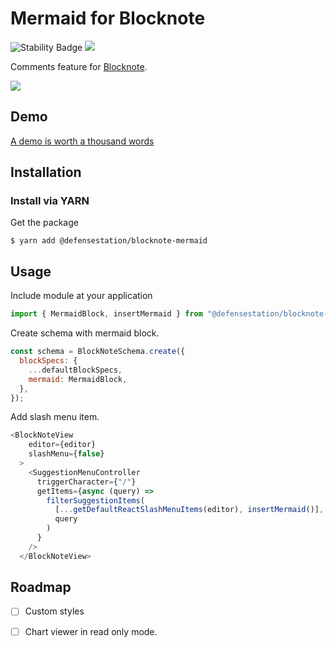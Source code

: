 # Mermaid for Blocknote

![Stability Badge](https://img.shields.io/badge/stability-stable-green.svg)
![](https://badgen.net/badge/Version/v1.0.0/blue)

Comments feature for [Blocknote](https://www.blocknotejs.org/).

![](assets/demo.gif)

## Demo

[A demo is worth a thousand words](https://codesandbox.io/p/sandbox/blocknote-mermaid-dyh5d5?layout=%257B%2522sidebarPanel%2522%253A%2522EXPLORER%2522%252C%2522rootPanelGroup%2522%253A%257B%2522direction%2522%253A%2522horizontal%2522%252C%2522contentType%2522%253A%2522UNKNOWN%2522%252C%2522type%2522%253A%2522PANEL_GROUP%2522%252C%2522id%2522%253A%2522ROOT_LAYOUT%2522%252C%2522panels%2522%253A%255B%257B%2522type%2522%253A%2522PANEL_GROUP%2522%252C%2522contentType%2522%253A%2522UNKNOWN%2522%252C%2522direction%2522%253A%2522vertical%2522%252C%2522id%2522%253A%2522clv4ft0ng00062v6dtzhqi3ha%2522%252C%2522sizes%2522%253A%255B100%252C0%255D%252C%2522panels%2522%253A%255B%257B%2522type%2522%253A%2522PANEL_GROUP%2522%252C%2522contentType%2522%253A%2522EDITOR%2522%252C%2522direction%2522%253A%2522horizontal%2522%252C%2522id%2522%253A%2522EDITOR%2522%252C%2522panels%2522%253A%255B%257B%2522type%2522%253A%2522PANEL%2522%252C%2522contentType%2522%253A%2522EDITOR%2522%252C%2522id%2522%253A%2522clv4ft0ng00022v6ddbczzsx2%2522%257D%255D%257D%252C%257B%2522type%2522%253A%2522PANEL_GROUP%2522%252C%2522contentType%2522%253A%2522SHELLS%2522%252C%2522direction%2522%253A%2522horizontal%2522%252C%2522id%2522%253A%2522SHELLS%2522%252C%2522panels%2522%253A%255B%257B%2522type%2522%253A%2522PANEL%2522%252C%2522contentType%2522%253A%2522SHELLS%2522%252C%2522id%2522%253A%2522clv4ft0ng00032v6dd8el7rvw%2522%257D%255D%252C%2522sizes%2522%253A%255B100%255D%257D%255D%257D%252C%257B%2522type%2522%253A%2522PANEL_GROUP%2522%252C%2522contentType%2522%253A%2522DEVTOOLS%2522%252C%2522direction%2522%253A%2522vertical%2522%252C%2522id%2522%253A%2522DEVTOOLS%2522%252C%2522panels%2522%253A%255B%257B%2522type%2522%253A%2522PANEL%2522%252C%2522contentType%2522%253A%2522DEVTOOLS%2522%252C%2522id%2522%253A%2522clv4ft0ng00052v6dc0zbxpse%2522%257D%255D%252C%2522sizes%2522%253A%255B100%255D%257D%255D%252C%2522sizes%2522%253A%255B50%252C50%255D%257D%252C%2522tabbedPanels%2522%253A%257B%2522clv4ft0ng00022v6ddbczzsx2%2522%253A%257B%2522tabs%2522%253A%255B%257B%2522id%2522%253A%2522clv4ft0ng00012v6d7pczhoqa%2522%252C%2522mode%2522%253A%2522permanent%2522%252C%2522type%2522%253A%2522FILE%2522%252C%2522filepath%2522%253A%2522%252Fsrc%252Findex.js%2522%257D%255D%252C%2522id%2522%253A%2522clv4ft0ng00022v6ddbczzsx2%2522%252C%2522activeTabId%2522%253A%2522clv4ft0ng00012v6d7pczhoqa%2522%257D%252C%2522clv4ft0ng00052v6dc0zbxpse%2522%253A%257B%2522tabs%2522%253A%255B%257B%2522id%2522%253A%2522clv4ft0ng00042v6deolyf8rw%2522%252C%2522mode%2522%253A%2522permanent%2522%252C%2522type%2522%253A%2522UNASSIGNED_PORT%2522%252C%2522port%2522%253A0%252C%2522path%2522%253A%2522%252F%2522%257D%255D%252C%2522id%2522%253A%2522clv4ft0ng00052v6dc0zbxpse%2522%252C%2522activeTabId%2522%253A%2522clv4ft0ng00042v6deolyf8rw%2522%257D%252C%2522clv4ft0ng00032v6dd8el7rvw%2522%253A%257B%2522tabs%2522%253A%255B%255D%252C%2522id%2522%253A%2522clv4ft0ng00032v6dd8el7rvw%2522%257D%257D%252C%2522showDevtools%2522%253Atrue%252C%2522showShells%2522%253Afalse%252C%2522showSidebar%2522%253Atrue%252C%2522sidebarPanelSize%2522%253A15%257D)

## Installation

### Install via YARN

Get the package

```shell
$ yarn add @defensestation/blocknote-mermaid
```



## Usage

Include module at your application

```javascript
import { MermaidBlock, insertMermaid } from "@defensestation/blocknote-mermaid";
```

Create schema with mermaid block.
```javascript
const schema = BlockNoteSchema.create({
  blockSpecs: {
    ...defaultBlockSpecs,
    mermaid: MermaidBlock,
  },
});
```

Add slash menu item.
```javascript
<BlockNoteView
    editor={editor}
    slashMenu={false}
  >
    <SuggestionMenuController
      triggerCharacter={"/"}
      getItems={async (query) =>
        filterSuggestionItems(
          [...getDefaultReactSlashMenuItems(editor), insertMermaid()],
          query
        )
      }
    />
  </BlockNoteView>
```

## Roadmap

- [ ] Custom styles
- [ ] Chart viewer in read only mode.


